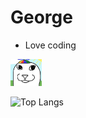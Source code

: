 # George

 - Love coding

<img src="./wow.png" alt="cute cat" width="50"/>

![Top Langs](https://github-readme-stats.vercel.app/api/top-langs/?username=goshag45&layout=compact)
